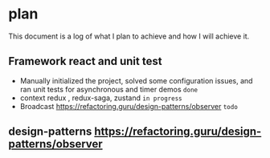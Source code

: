 # plan

This document is a log of what I plan to achieve and how I will achieve it.

##   Framework react and unit test

* Manually initialized the project, solved some configuration issues, and ran unit tests for asynchronous and timer demos  `done`
* context  redux , redux-saga, zustand   `in progress`
* Broadcast   https://refactoring.guru/design-patterns/observer  `todo`


##  design-patterns   https://refactoring.guru/design-patterns/observer
